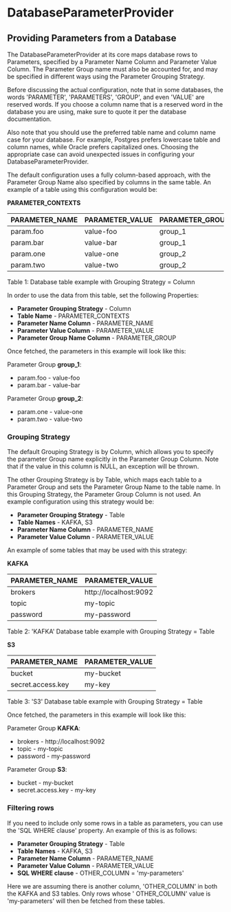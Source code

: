 <!--
  Licensed to the Apache Software Foundation (ASF) under one or more
  contributor license agreements.  See the NOTICE file distributed with
  this work for additional information regarding copyright ownership.
  The ASF licenses this file to You under the Apache License, Version 2.0
  (the "License"); you may not use this file except in compliance with
  the License.  You may obtain a copy of the License at
      http://www.apache.org/licenses/LICENSE-2.0
  Unless required by applicable law or agreed to in writing, software
  distributed under the License is distributed on an "AS IS" BASIS,
  WITHOUT WARRANTIES OR CONDITIONS OF ANY KIND, either express or implied.
  See the License for the specific language governing permissions and
  limitations under the License.
-->

# DatabaseParameterProvider

## Providing Parameters from a Database

The DatabaseParameterProvider at its core maps database rows to Parameters, specified by a Parameter Name Column and
Parameter Value Column. The Parameter Group name must also be accounted for, and may be specified in different ways
using the Parameter Grouping Strategy.

Before discussing the actual configuration, note that in some databases, the words 'PARAMETER', 'PARAMETERS', 'GROUP',
and even 'VALUE' are reserved words. If you choose a column name that is a reserved word in the database you are using,
make sure to quote it per the database documentation.

Also note that you should use the preferred table name and column name case for your database. For example, Postgres
prefers lowercase table and column names, while Oracle prefers capitalized ones. Choosing the appropriate case can avoid
unexpected issues in configuring your DatabaseParameterProvider.

The default configuration uses a fully column-based approach, with the Parameter Group Name also specified by columns in
the same table. An example of a table using this configuration would be:

**PARAMETER\_CONTEXTS**

| PARAMETER\_NAME | PARAMETER\_VALUE | PARAMETER\_GROUP |
|-----------------|------------------|------------------|
| param.foo       | value-foo        | group\_1         |
| param.bar       | value-bar        | group\_1         |
| param.one       | value-one        | group\_2         |
| param.two       | value-two        | group\_2         |

Table 1: Database table example with Grouping Strategy = Column

In order to use the data from this table, set the following Properties:

* **Parameter Grouping Strategy** - Column
* **Table Name** - PARAMETER\_CONTEXTS
* **Parameter Name Column** - PARAMETER\_NAME
* **Parameter Value Column** - PARAMETER\_VALUE
* **Parameter Group Name Column** - PARAMETER\_GROUP

Once fetched, the parameters in this example will look like this:

Parameter Group **group\_1**:

* param.foo - value-foo
* param.bar - value-bar

Parameter Group **group\_2**:

* param.one - value-one
* param.two - value-two

### Grouping Strategy

The default Grouping Strategy is by Column, which allows you to specify the parameter Group name explicitly in the
Parameter Group Column. Note that if the value in this column is NULL, an exception will be thrown.

The other Grouping Strategy is by Table, which maps each table to a Parameter Group and sets the Parameter Group Name to
the table name. In this Grouping Strategy, the Parameter Group Column is not used. An example configuration using this
strategy would be:

* **Parameter Grouping Strategy** - Table
* **Table Names** - KAFKA, S3
* **Parameter Name Column** - PARAMETER\_NAME
* **Parameter Value Column** - PARAMETER\_VALUE

An example of some tables that may be used with this strategy:

**KAFKA**

| PARAMETER\_NAME | PARAMETER\_VALUE      |
|-----------------|-----------------------|
| brokers         | http://localhost:9092 |
| topic           | my-topic              |
| password        | my-password           |

Table 2: 'KAFKA' Database table example with Grouping Strategy = Table

**S3**

| PARAMETER\_NAME   | PARAMETER\_VALUE |
|-------------------|------------------|
| bucket            | my-bucket        |
| secret.access.key | my-key           |

Table 3: 'S3' Database table example with Grouping Strategy = Table

Once fetched, the parameters in this example will look like this:

Parameter Group **KAFKA**:

* brokers - http://localhost:9092
* topic - my-topic
* password - my-password

Parameter Group **S3**:

* bucket - my-bucket
* secret.access.key - my-key

### Filtering rows

If you need to include only some rows in a table as parameters, you can use the 'SQL WHERE clause' property. An example
of this is as follows:

* **Parameter Grouping Strategy** - Table
* **Table Names** - KAFKA, S3
* **Parameter Name Column** - PARAMETER\_NAME
* **Parameter Value Column** - PARAMETER\_VALUE
* **SQL WHERE clause** - OTHER\_COLUMN = 'my-parameters'

Here we are assuming there is another column, 'OTHER\_COLUMN' in both the KAFKA and S3 tables. Only rows whose '
OTHER\_COLUMN' value is 'my-parameters' will then be fetched from these tables.